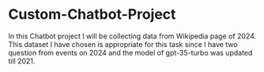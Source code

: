 # Custom-Chatbot-Project
In this Chatbot project I will be collecting data from Wikipedia page of 2024. This dataset I have chosen is appropriate for this task since I have two question from events on 2024 and the model of gpt-35-turbo was updated till 2021.
